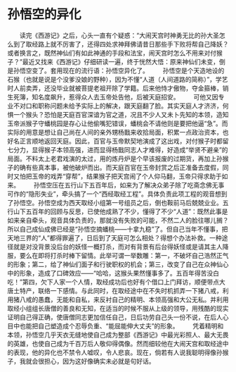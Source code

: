 # 孙悟空的异化
　　读完《西游记》之后，心头一直有个疑惑：“大闹天宫时神勇无比的孙大圣怎么到了取经路上就不厉害了，还得四处求神拜佛请昔日那些手下败将帮自己降妖？或者换言之，既然神仙们有如此神通的手段和法宝，闹天宫时怎么不用来对付猴子？”最近又找来《西游记》仔细研读一遍，终于恍然大悟：原来神仙们未变，倒是孙悟空变了。套用现在的流行语：孙悟空异化了。 
　　孙悟空是个天造地设的石猴（也就是说是个没爹没娘的野种），因为不懂“人道（人间道路的简称）”，学艺时人前卖弄，还没毕业就被菩提老祖开除了学籍。后来他恃才傲物，夺金箍棒，销生死簿，知名度飙升，惹得众人去玉帝处告他，后被天庭招安。 
　　可他又因专业不对口和职称问题未给予实际上的解决，跟天庭翻了脸。其实天庭人才济济，何惧一个猴头？恐怕是天庭百官深谙为官之道，况且不少人又未卜先知的本领，造知玉帝派猴子守蟠桃园是存心让他偷嘴犯错误，蟠桃会不请他则是要把他逼“急”。而实际的用意是想让自己尚在人间的亲外甥杨戬来收拾局面，积累一点政治资本，也好名正言顺地返回天庭。因此，百官与玉帝默契地演成了这出戏，对付猴子时都留七分力，显得猴子本领高强，进而显得杨戬同志人才难得，好造成“举贤不避亲”的局面。不料太上老君戏演的太过，用的炼丹炉是个早该报废的过期货，再加上孙猴子的确有些真本事，被他破炉而出。而天庭百官在玉帝封赏之后正准备去度假，同时又怕把玉帝的戏弄“穿帮”，结果猴子把天宫闹了个人仰马翻，玉帝只得求助于如来。 
　　孙悟空压在五行山下五百年后，如来为了解决众弟子除了吃斋念佛无事可作的“隐形失业”，牵头搞了一个“西经取经工程”。具体负责此项工程的观音想到了孙悟空。孙悟空成为西天取经小组第一号组员之后，倒也鞍前马后兢兢业业。五行山下五百年的回顾与反思，已使他成熟了不少，懂得了不少“人道”：既然此事是如来亲自牵头，观音具体负责的，那就没有失败的可能，不然二人的脸往哪儿搁？所以自己成仙成佛已经是“孙悟空摘蟠桃——十拿九稳”了。但自己当年不懂事，把天地三界的“人”都得罪遍了，日后到了天庭可怎么相处？得想个办法补救。一种途径就是对没背景没后台的妖怪一概打杀，而对有背景有后台得妖怪或是请其主人降服，要么在即将打杀时棒下留情。此举可谓一举数雕：第一，不破坏自己浩然正气的形象；第二，给了神仙们面子和行驶职权的机会；第三，改变了自己在众神仙心中的形象，造成了口碑效应——“哈哈，这猴头果然懂事多了。五百年得苦没白吃！”第四，欠下人家一个人情，取经成功后也好有个借口上门拜访，顺便带点大唐土特产，联络一下感情。与此同时，在取经途中在不失时机抓弄一下猪八戒，利用猪八戒的愚蠢，无能和自私，来反衬自己的精明、本领高强和大公无私。并利用取经小组组长唐僧的善良和无知，在适当的时候不服从上级的领导，用残酷的现实证明自己得正确，使唐僧同志更加信任自己，日后功劳自己头一份不说，在后人心目中也能把自己塑造成个忍辱负重、“能屈能伸大丈夫”的形象。 
　　凭着精明和本领，孙悟空几乎天衣无缝地使自己成为整部《西游记》中最光彩照人、最大无畏的英雄，也使自己成为千百万后人敬仰得偶像。然而细较他在大闹天宫和取经途中的表现，他的异化也不禁令人嘘叹，令人悲哀。现在，倘若有人说我聪明得像孙猴子，我就会很担心，因为这好像确实未必就是句好话。
 